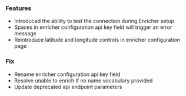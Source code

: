 ### Features
- Introduced the ability to test the connection during Enricher setup
- Spaces in enricher configuration api key field will trigger an error message
- Reintroduce latitude and longitude controls in enricher configuration page

### Fix
- Rename enricher configuration api key field
- Resolve unable to enrich if no name vocabulary provided
- Update deprecated api endpoint parameters